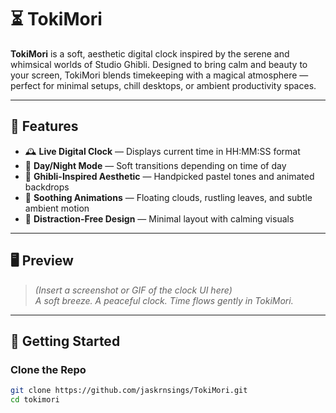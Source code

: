 # ⏳ TokiMori

**TokiMori** is a soft, aesthetic digital clock inspired by the serene and whimsical worlds of Studio Ghibli. Designed to bring calm and beauty to your screen, TokiMori blends timekeeping with a magical atmosphere — perfect for minimal setups, chill desktops, or ambient productivity spaces.

---

## 🌿 Features

- 🕰️ **Live Digital Clock** — Displays current time in HH:MM:SS format
- 🌙 **Day/Night Mode** — Soft transitions depending on time of day
- 🎨 **Ghibli-Inspired Aesthetic** — Handpicked pastel tones and animated backdrops
- 🍃 **Soothing Animations** — Floating clouds, rustling leaves, and subtle ambient motion
- 🧘 **Distraction-Free Design** — Minimal layout with calming visuals

---

## 🖥️ Preview

> *(Insert a screenshot or GIF of the clock UI here)*  
> _A soft breeze. A peaceful clock. Time flows gently in TokiMori._

---

## 🚀 Getting Started

### Clone the Repo

```bash
git clone https://github.com/jaskrnsings/TokiMori.git
cd tokimori
